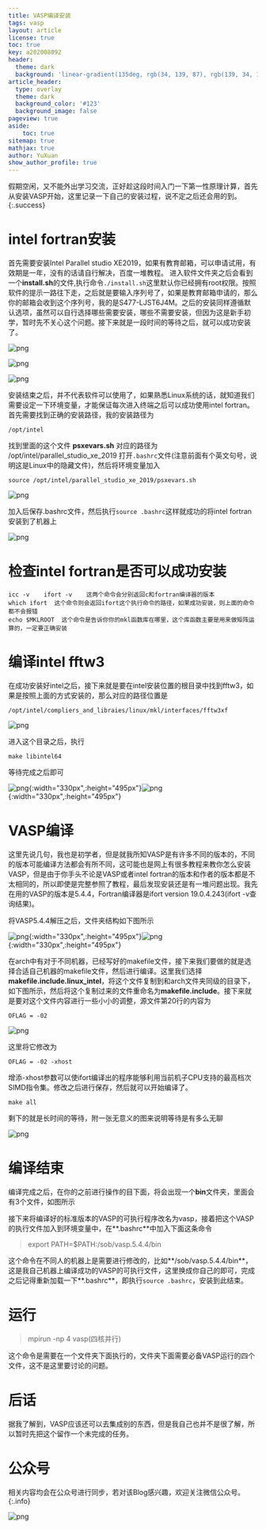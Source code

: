 ```yaml
---
title: VASP编译安装
tags: vasp
layout: article
license: true
toc: true
key: a202008092
header:
  theme: dark
  background: 'linear-gradient(135deg, rgb(34, 139, 87), rgb(139, 34, 139))'
article_header:
  type: overlay
  theme: dark
  background_color: '#123'
  background_image: false
pageview: true
aside:
    toc: true
sitemap: true
mathjax: true
author: YuXuan
show_author_profile: true
---
```

假期空闲，又不能外出学习交流，正好趁这段时间入门一下第一性原理计算，首先从安装VASP开始，这里记录一下自己的安装过程，说不定之后还会用的到。
{:.success}
<!--more-->
# intel fortran安装
首先需要安装Intel Parallel studio XE2019，如果有教育邮箱，可以申请试用，有效期是一年，没有的话请自行解决，百度一堆教程。
进入软件文件夹之后会看到一个**install.sh**的文件,执行命令`./install.sh`这里默认你已经拥有root权限。按照软件的提示一路往下走，之后就是要输入序列号了，如果是教育邮箱申请的，那么你的邮箱会收到这个序列号，我的是S477-LJST6J4M。之后的安装同样遵循默认选项，虽然可以自行选择哪些需要安装，哪些不需要安装，但因为这是新手初学，暂时先不关心这个问题。接下来就是一段时间的等待之后，就可以成功安装了。

![png](/assets/images/vasp/intel-1.png)

![png](/assets/images/vasp/intel-2.png)

![png](/assets/images/vasp/intel-3.png)

安装结束之后，并不代表软件可以使用了，如果熟悉Linux系统的话，就知道我们需要设定一下环境变量，才能保证每次进入终端之后可以成功使用intel fortran。
首先需要找到正确的安装路径，我的安装路径为

```shell
/opt/intel
```

找到里面的这个文件 **psxevars.sh**
对应的路径为 /opt/intel/parallel_studio_xe_2019
打开`.bashrc`文件(注意前面有个英文句号，说明这是Linux中的隐藏文件)，然后将环境变量加入

```shell
source /opt/intel/parallel_studio_xe_2019/psxevars.sh
```

![png](/assets/images/vasp/intel-5.png)

加入后保存.bashrc文件，然后执行`source .bashrc`这样就成功的将intel fortran安装到了机器上

![png](/assets/images/vasp/intel-6.png)
# 检查intel fortran是否可以成功安装

```shell
icc -v    ifort -v    这两个命令会分别返回c和fortran编译器的版本
which ifort  这个命令则会返回ifort这个执行命令的路径，如果成功安装，则上面的命令都不会报错
echo $MKLROOT  这个命令是告诉你你的mkl函数库在哪里，这个库函数主要是用来做矩阵运算的，一定要正确安装
```

# 编译intel fftw3
在成功安装好intel之后，接下来就是要在intel安装位置的根目录中找到fftw3，如果是按照上面的方式安装的，那么对应的路径位置是

```shell
/opt/intel/compliers_and_libraies/linux/mkl/interfaces/fftw3xf
```

![png](/assets/images/vasp/intel-4.png)

进入这个目录之后，执行

```shell
make libintel64
```

等待完成之后即可

![png](/assets/images/vasp/intel-7.png){:width="330px",:height="495px"}![png](/assets/images/vasp/intel-8.png){:width="330px",:height="495px"}

# VASP编译
这里先说几句，我也是初学者，但是就我所知VASP是有许多不同的版本的，不同的版本可能编译方法都会有所不同，这可能也是网上有很多教程来教你怎么安装VASP，但是由于你手头不论是VASP或者intel fortran的版本和作者的版本都是不太相同的，所以即使是完整参照了教程，最后发现安装还是有一堆问题出现。我先在用的VASP的版本是5.4.4，Fortran编译器是ifort version 19.0.4.243(ifort -v查询结果)。

将VASP5.4.4解压之后，文件夹结构如下图所示

![png](/assets/images/vasp/vasp-1.png){:width="330px",:height="495px"}![png](/assets/images/vasp/vasp-2.png){:width="330px",:height="495px"}

在arch中有对于不同机器，已经写好的makefile文件，接下来我们要做的就是选择合适自己机器的makefile文件，然后进行编译。这里我们选择**makefile.include.linux_intel**，将这个文件复制到和arch文件夹同级的目录下，如下图所示，然后将这个复制过来的文件重命名为**makefile.include**。接下来就是要对这个文件内容进行一些小小的调整，源文件第20行的内容为

```shell
OFLAG = -02
```

![png](/assets/images/vasp/vasp-3.png)

这里将它修改为
```shell
OFLAG = -02 -xhost
```

增添-xhost参数可以使ifort编译出的程序能够利用当前机子CPU支持的最高档次SIMD指令集。修改之后进行保存，然后就可以开始编译了。

```shell
make all
```

剩下的就是长时间的等待，附一张无意义的图来说明等待是有多么无聊

![png](/assets/images/vasp/vasp-4.png)

# 编译结束
编译完成之后，在你的之前进行操作的目下面，将会出现一个**bin**文件夹，里面会有3个文件，如图所示

接下来将编译好的标准版本的VASP的可执行程序改名为vasp，接着把这个VASP的执行文件加入到环境变量中，在**.bashrc**中加入下面这条命令
>export PATH=$PATH:/sob/vasp.5.4.4/bin

这个命令在不同人的机器上是需要进行修改的，比如**/sob/vasp.5.4.4/bin**，这是我自己机器上编译成功的VASP的可执行文件，这里换成你自己的即可，完成之后记得重新加载一下**.bashrc**，即执行`source .bashrc`，安装到此结束。

# 运行
> mpirun -np 4 vasp(四核并行)

这个命令是需要在一个文件夹下面执行的，文件夹下面需要必备VASP运行的四个文件，这不是这里要讨论的问题。

# 后话
据我了解到，VASP应该还可以去集成别的东西，但是我自己也并不是很了解，所以暂时先把这个留作一个未完成的任务。

# 公众号
相关内容均会在公众号进行同步，若对该Blog感兴趣，欢迎关注微信公众号。
{:.info}

![png](/assets/images/qrcode.jpg)